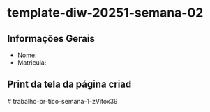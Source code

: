 # template-diw-20251-semana-02

## Informações Gerais
- Nome: 
- Matricula:

## Print da tela da página criad
#   t r a b a l h o - p r - t i c o - s e m a n a - 1 - z V i t o x 3 9  
 